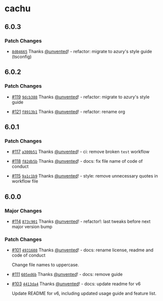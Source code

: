 # cachu

## 6.0.3

### Patch Changes

- [`8d04665`](https://github.com/azurystudio/cachu/commit/8d04665d30ef5288607ef6be52cdfdd9d836abbd) Thanks [@unvented](https://github.com/unvented)! - refactor: migrate to azury's style guide (tsconfig)

## 6.0.2

### Patch Changes

- [#119](https://github.com/azurystudio/cachu/pull/119) [`9dcb388`](https://github.com/azurystudio/cachu/commit/9dcb388ba6cb89ce586b77423c227c6a1313b806) Thanks [@unvented](https://github.com/unvented)! - refactor: migrate to azury's style guide

* [#121](https://github.com/azurystudio/cachu/pull/121) [`f8913b1`](https://github.com/azurystudio/cachu/commit/f8913b1fe2ce6dbb9dc9f697a16791b05e959255) Thanks [@unvented](https://github.com/unvented)! - refactor: rename org

## 6.0.1

### Patch Changes

- [#117](https://github.com/azurydev/cachu/pull/117) [`a300b51`](https://github.com/azurydev/cachu/commit/a300b51bc265fb4c5c37c8fbc5b7d17b05a61b67) Thanks [@unvented](https://github.com/unvented)! - ci: remove broken `test` workflow

* [#118](https://github.com/azurydev/cachu/pull/118) [`f82db5b`](https://github.com/azurydev/cachu/commit/f82db5b73d0234ead2d03c6d7549e3090832284d) Thanks [@unvented](https://github.com/unvented)! - docs: fix file name of code of conduct

- [#115](https://github.com/azurydev/cachu/pull/115) [`9a1c1b9`](https://github.com/azurydev/cachu/commit/9a1c1b9f7e1bcf2af2551d7567668d599c4c5dbb) Thanks [@unvented](https://github.com/unvented)! - style: remove unnecessary quotes in workflow file

## 6.0.0

### Major Changes

- [#114](https://github.com/azurydev/cachu/pull/114) [`873c901`](https://github.com/azurydev/cachu/commit/873c9012d2c4f370325291ceff94e38e87341e50) Thanks [@unvented](https://github.com/unvented)! - refactor!: last tweaks before next major version bump

### Patch Changes

- [#101](https://github.com/azurydev/cachu/pull/101) [`4931608`](https://github.com/azurydev/cachu/commit/493160876bac9fa63dde1d459026723e6a3fbaf6) Thanks [@unvented](https://github.com/unvented)! - docs: rename license, readme and code of conduct

  Change file names to uppercase.

* [#111](https://github.com/azurydev/cachu/pull/111) [`605ed6b`](https://github.com/azurydev/cachu/commit/605ed6b89730b04ce45578fb715c245fdabd0703) Thanks [@unvented](https://github.com/unvented)! - docs: remove guide

- [#103](https://github.com/azurydev/cachu/pull/103) [`4413da4`](https://github.com/azurydev/cachu/commit/4413da42cdb91eed62b5d72418b7ff6571896d17) Thanks [@unvented](https://github.com/unvented)! - docs: update readme for v6

  Update README for v6, including updated usage guide and feature list.
